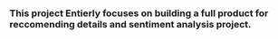 ### This project Entierly focuses on building a full product for reccomending details and sentiment analysis project.
